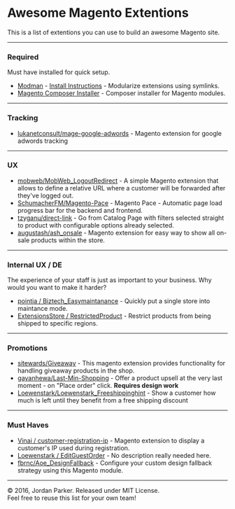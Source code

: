 # Awesome Magento Extentions

This is a list of extentions you can use to build an awesome Magento site.

----

### Required
Must have installed for quick setup.

- [Modman](https://github.com/colinmollenhour/modman) - [Install Instructions](https://github.com/colinmollenhour/modman#installation) - Modularize extensions using symlinks.
- [Magento Composer Installer](https://github.com/Cotya/magento-composer-installer) - Composer installer for Magento modules.

----

### Tracking
- [lukanetconsult/mage-google-adwords](https://github.com/lukanetconsult/mage-google-adwords) - Magento extension for google adwords tracking

----

### UX

- [mobweb/MobWeb_LogoutRedirect](https://github.com/mobweb/MobWeb_LogoutRedirect) - A simple Magento extension that allows to define a relative URL where a customer will be forwarded after they've logged out.
- [SchumacherFM/Magento-Pace](https://github.com/SchumacherFM/Magento-Pace) - Magento Pace - Automatic page load progress bar for the backend and frontend.
- [tzyganu/direct-link](https://github.com/tzyganu/direct-link) - Go from Catalog Page with filters selected straight to product with configurable options already selected.
- [augustash/ash_onsale](https://github.com/augustash/ash_onsale) - Magento extension for easy way to show all on-sale products within the store.

----

### Internal UX / DE
The experience of your staff is just as important to your business. Why would you want to make it harder?

- [pointia / Biztech_Easymaintanance](https://github.com/pointia/Biztech_Easymaintanance) - Quickly put a single store into maintance mode.
- [ExtensionsStore / RestrictedProduct](https://github.com/ExtensionsStore/RestrictedProduct) - Restrict products from being shipped to specific regions.


----

### Promotions
- [sitewards/Giveaway](https://github.com/sitewards/Giveaway) - This magento extension provides functionality for handling giveaway products in the shop.
- [gayanhewa/Last-Min-Shopping](https://github.com/gayanhewa/Last-Min-Shopping) - Offer a product upsell at the very last moment - on "Place order" click. **Requires design work**
- [Loewenstark/Loewenstark_Freeshippinghint](https://github.com/Loewenstark/Loewenstark_Freeshippinghint) - Show a customer how much is left until they benefit from a free shipping discount


----

### Must Haves

- [Vinai / customer-registration-ip](https://github.com/Vinai/customer-registration-ip) - Magento extension to display a customer's IP used during registration.
- [Loewenstark / EditGuestOrder](https://github.com/Loewenstark/EditGuestOrder) - No description really needed here.
- [fbrnc/Aoe_DesignFallback](https://github.com/fbrnc/Aoe_DesignFallback) - Configure your custom design fallback strategy using this Magento module.


----

:copyright: 2016, Jordan Parker. Released under MIT License.<br>
Feel free to reuse this list for your own team!
